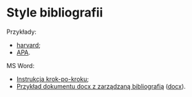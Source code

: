# Style bibliografii

Przykłady:

- [harvard](main_harvard.pdf);
- [APA](main_apa.pdf).

MS Word:

- [Instrukcja krok-po-kroku](https://lit.libguides.com/c.php?g=682643&p=4870412);
- [Przykład dokumentu docx z zarządzaną bibliografią](ms_main_harvard.pdf) ([docx](ms_main_harvard.docx)).
